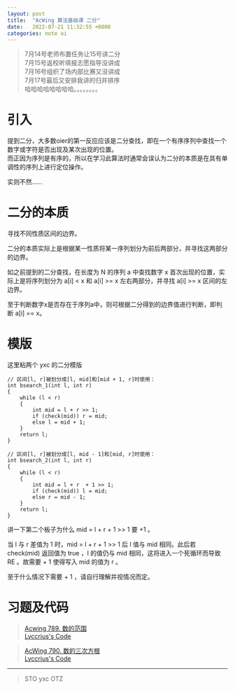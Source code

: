 ```yaml
---
layout: post
title:  "AcWing 算法基础课 二分"
date:   2022-07-21 11:32:55 +0800
categories: note oi
---
```


> 7月14号老师布置任务让15号讲二分  
> 7月15号返校听填报志愿指导没讲成  
> 7月16号组织了场内部比赛又没讲成  
> 7月17号最后又安排我讲的归并排序  
> 哈哈哈哈哈哈哈哈。。。。。。。。

# 引入
提到二分，大多数oier的第一反应应该是二分查找，即在一个有序序列中查找一个数字或字符是否出现及某次出现的位置。  
而正因为序列是有序的，所以在学习此算法时通常会误认为二分的本质是在具有单调性的序列上进行定位操作。  

实则不然……

# 二分的本质
寻找不同性质区间的边界。  

二分的本质实际上是根据某一性质将某一序列划分为前后两部分，并寻找这两部分的边界。

如之前提到的二分查找，在长度为 N 的序列 a 中查找数字 x 首次出现的位置，实际上是将序列划分为 a[i] < x 和 a[i] >= x 左右两部分，并寻找 a[i] >= x 区间的左边界。

至于判断数字x是否存在于序列a中，则可根据二分得到的边界值进行判断，即判断 a[i] == x。

# 模版
这里粘两个 yxc 的二分模版

```
// 区间[l, r]被划分成[l, mid]和[mid + 1, r]时使用：
int bsearch_1(int l, int r)
{
    while (l < r)
    {
        int mid = l + r >> 1;
        if (check(mid)) r = mid;
        else l = mid + 1;
    }
    return l;
}

// 区间[l, r]被划分成[l, mid - 1]和[mid, r]时使用：
int bsearch_2(int l, int r)
{
    while (l < r)
    {
        int mid = l + r  + 1 >> 1;
        if (check(mid)) l = mid;
        else r = mid - 1;
    }
    return l;
}
```

讲一下第二个板子为什么 mid = l + r + 1 >> 1 要 +1 。

当 l 与 r 差值为 1 时，mid = l + r + 1 >> 1 后 l 值与 mid 相同。此后若 check(mid) 返回值为 true ，l 的值仍与 mid 相同，这将进入一个死循环而导致 RE 。故需要 + 1 使得写入 mid 的值为 r 。

至于什么情况下需要 + 1 ，请自行理解并视情况而定。

# 习题及代码
> [Acwing 789. 数的范围](https://www.acwing.com/problem/content/791/)  
> [Lyccrius's Code](https://gitee.com/lyccrius/oi/tree/master/www.acwing.com/problem/content/791)

> [AcWing 790. 数的三次方根](https://www.acwing.com/problem/content/792/)  
> [Lyccrius's Code](https://gitee.com/lyccrius/oi/tree/master/www.acwing.com/problem/content/792)

---

> STO yxc OTZ